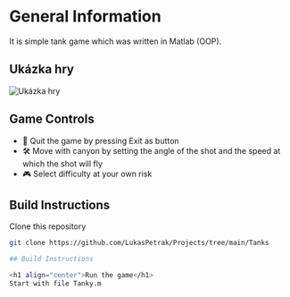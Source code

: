 
# General Information

It is simple tank game which was written in Matlab (OOP). 

## Ukázka hry

![Ukázka hry](cesta_k_vasemu_gifu.gif)

## Game Controls

- 🚀 Quit the game by pressing Exit as button
- 🛠️ Move with canyon by  setting the angle of the shot and the speed at which the shot will fly
- 🎮 Select difficulty at your own risk

## Build Instructions

Clone this repository
   ```bash
   git clone https://github.com/LukasPetrak/Projects/tree/main/Tanks

## Build Instructions

<h1 align="center">Run the game</h1>
Start with file Tanky.m
